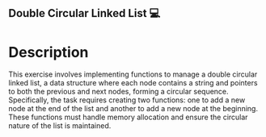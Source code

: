 ## Double Circular Linked List 💻
# Description
This exercise involves implementing functions to manage a double circular linked list, a data structure where each node contains a string and pointers to both the previous and next nodes, forming a circular sequence. Specifically, the task requires creating two functions: one to add a new node at the end of the list and another to add a new node at the beginning. These functions must handle memory allocation and ensure the circular nature of the list is maintained.
